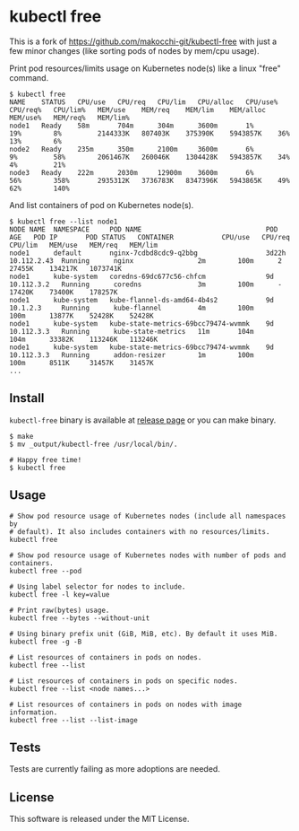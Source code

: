 # kubectl free

This is a fork of https://github.com/makocchi-git/kubectl-free with just a few
minor changes (like sorting pods of nodes by mem/cpu usage).

Print pod resources/limits usage on Kubernetes node(s) like a linux "free" command.  

```shell
$ kubectl free
NAME    STATUS   CPU/use   CPU/req   CPU/lim   CPU/alloc   CPU/use%   CPU/req%   CPU/lim%   MEM/use    MEM/req    MEM/lim    MEM/alloc   MEM/use%   MEM/req%   MEM/lim%
node1   Ready    58m       704m      304m      3600m       1%         19%        8%         2144333K   807403K    375390K    5943857K    36%        13%        6%
node2   Ready    235m      350m      2100m     3600m       6%         9%         58%        2061467K   260046K    1304428K   5943857K    34%        4%         21%
node3   Ready    222m      2030m     12900m    3600m       6%         56%        358%       2935312K   3736783K   8347396K   5943865K    49%        62%        140%
```

And list containers of pod on Kubernetes node(s).

```shell
$ kubectl free --list node1
NODE NAME  NAMESPACE     POD NAME                               POD AGE   POD IP       POD STATUS   CONTAINER            CPU/use   CPU/req   CPU/lim   MEM/use   MEM/req   MEM/lim
node1      default       nginx-7cdbd8cdc9-q2bbg                 3d22h     10.112.2.43  Running      nginx                2m        100m      2         27455K    134217K   1073741K
node1      kube-system   coredns-69dc677c56-chfcm               9d        10.112.3.2   Running      coredns              3m        100m      -         17420K    73400K    178257K
node1      kube-system   kube-flannel-ds-amd64-4b4s2            9d        10.1.2.3     Running      kube-flannel         4m        100m      100m      13877K    52428K    52428K
node1      kube-system   kube-state-metrics-69bcc79474-wvmmk    9d        10.112.3.3   Running      kube-state-metrics   11m       104m      104m      33382K    113246K   113246K
node1      kube-system   kube-state-metrics-69bcc79474-wvmmk    9d        10.112.3.3   Running      addon-resizer        1m        100m      100m      8511K     31457K    31457K
...
```

## Install

`kubectl-free` binary is available at [release page](https://github.com/thirdeyenick/kubectl-free/releases) or you can make binary.

```shell
$ make
$ mv _output/kubectl-free /usr/local/bin/.
```

```
# Happy free time!
$ kubectl free
```

## Usage

```shell
# Show pod resource usage of Kubernetes nodes (include all namespaces by
# default). It also includes containers with no resources/limits.
kubectl free

# Show pod resource usage of Kubernetes nodes with number of pods and containers.
kubectl free --pod

# Using label selector for nodes to include.
kubectl free -l key=value

# Print raw(bytes) usage.
kubectl free --bytes --without-unit

# Using binary prefix unit (GiB, MiB, etc). By default it uses MiB.
kubectl free -g -B

# List resources of containers in pods on nodes.
kubectl free --list

# List resources of containers in pods on specific nodes.
kubectl free --list <node names...>

# List resources of containers in pods on nodes with image information.
kubectl free --list --list-image
```
## Tests

Tests are currently failing as more adoptions are needed.

## License

This software is released under the MIT License.
